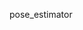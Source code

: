 pose_estimator

 

  <source src="https://github.com/Balasubramaniam077/Pose_estimator/blob/main/images/helpers/3d_2_.mp4" type="video/mp4">
